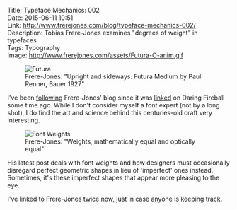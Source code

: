 Title: Typeface Mechanics: 002  
Date: 2015-06-11 10:51  
Link: http://www.frerejones.com/blog/typeface-mechanics-002/  
Description: Tobias Frere-Jones examines "degrees of weight" in typefaces.  
Tags: Typography  
Image: http://www.frerejones.com/assets/Futura-O-anim.gif  

<figure>
	<img src="http://www.frerejones.com/assets/Futura-O-anim.gif" alt="Futura" title="Futura">
	<figcaption>Frere-Jones: "Upright and sideways: Futura Medium by Paul Renner, Bauer 1927"</figcaption>
</figure>

I've been [following][theoveranalyzed] Frere-Jones' blog since it was [linked][df] on Daring Fireball some time ago. While I don't consider myself a font expert (not by a long shot), I do find the art and science behind this centuries-old craft very interesting. 

<figure>
	<img src="http://www.frerejones.com/assets/Horiz&amp;Vert01.gif" alt="Font Weights" title="Font Weights">
	<figcaption>Frere-Jones: "Weights, mathematically equal and optically equal"</figcaption>
</figure>

His latest post deals with font weights and how designers must occasionally disregard perfect geometric shapes in lieu of 'imperfect' ones instead. Sometimes, it's these imperfect shapes that appear more pleasing to the eye.

I've linked to Frere-Jones twice now, just in case anyone is keeping track.

[df]: http://daringfireball.net/linked/2015/02/11/frere-jones "John Gruber's post on the HFJ breakup"
[theoveranalyzed]: /2015/3/15/typeface-mechanics-001 "My first share of Frere-Jones new blog"
